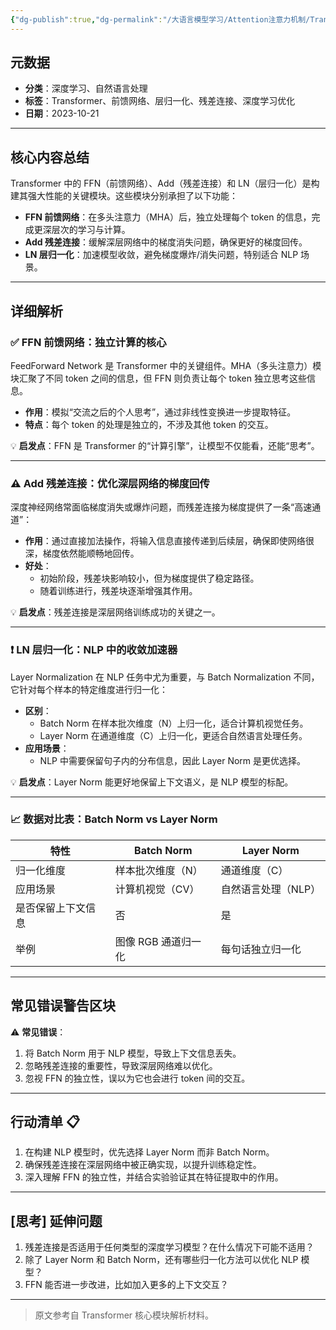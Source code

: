```yaml
---
{"dg-publish":true,"dg-permalink":"/大语言模型学习/Attention注意力机制/Transformer核心模块解析：FFN、Add-&-LN-的作用与应用","dg-home":false,"dg-description":"在此输入笔记的描述","dg-hide":false,"dg-hide-title":false,"dg-show-backlinks":true,"dg-show-local-graph":true,"dg-show-inline-title":true,"dg-pinned":false,"dg-passphrase":"在此输入访问密码","dg-enable-mathjax":false,"dg-enable-mermaid":false,"dg-enable-uml":false,"dg-note-icon":0,"dg-enable-dataview":false,"tags":["NLP"],"permalink":"/大语言模型学习/Attention注意力机制/Transformer核心模块解析：FFN、Add-&-LN-的作用与应用/","dgShowBacklinks":true,"dgShowLocalGraph":true,"dgShowInlineTitle":true,"dgPassFrontmatter":true}
---
```




## 元数据
- **分类**：深度学习、自然语言处理
- **标签**：Transformer、前馈网络、层归一化、残差连接、深度学习优化
- **日期**：2023-10-21

---



## 核心内容总结
Transformer 中的 FFN（前馈网络）、Add（残差连接）和 LN（层归一化）是构建其强大性能的关键模块。这些模块分别承担了以下功能：
- **FFN 前馈网络**：在多头注意力（MHA）后，独立处理每个 token 的信息，完成更深层次的学习与计算。
- **Add 残差连接**：缓解深层网络中的梯度消失问题，确保更好的梯度回传。
- **LN 层归一化**：加速模型收敛，避免梯度爆炸/消失问题，特别适合 NLP 场景。

---



## 详细解析

### ✅ **FFN 前馈网络：独立计算的核心**
FeedForward Network 是 Transformer 中的关键组件。MHA（多头注意力）模块汇聚了不同 token 之间的信息，但 FFN 则负责让每个 token 独立思考这些信息。
- **作用**：模拟“交流之后的个人思考”，通过非线性变换进一步提取特征。
- **特点**：每个 token 的处理是独立的，不涉及其他 token 的交互。

💡 **启发点**：FFN 是 Transformer 的“计算引擎”，让模型不仅能看，还能“思考”。

---


### ⚠️ **Add 残差连接：优化深层网络的梯度回传**
深度神经网络常面临梯度消失或爆炸问题，而残差连接为梯度提供了一条“高速通道”：
- **作用**：通过直接加法操作，将输入信息直接传递到后续层，确保即使网络很深，梯度依然能顺畅地回传。
- **好处**：
  - 初始阶段，残差块影响较小，但为梯度提供了稳定路径。
  - 随着训练进行，残差块逐渐增强其作用。

💡 **启发点**：残差连接是深层网络训练成功的关键之一。

---


### ❗️ **LN 层归一化：NLP 中的收敛加速器**
Layer Normalization 在 NLP 任务中尤为重要，与 Batch Normalization 不同，它针对每个样本的特定维度进行归一化：
- **区别**：
  - Batch Norm 在样本批次维度（N）上归一化，适合计算机视觉任务。
  - Layer Norm 在通道维度（C）上归一化，更适合自然语言处理任务。
- **应用场景**：
  - NLP 中需要保留句子内的分布信息，因此 Layer Norm 是更优选择。

💡 **启发点**：Layer Norm 能更好地保留上下文语义，是 NLP 模型的标配。

---


### 📈 数据对比表：Batch Norm vs Layer Norm
| 特性               | Batch Norm                  | Layer Norm                  |
|--------------------|----------------------------|-----------------------------|
| 归一化维度         | 样本批次维度（N）           | 通道维度（C）               |
| 应用场景           | 计算机视觉（CV）            | 自然语言处理（NLP）         |
| 是否保留上下文信息 | 否                         | 是                          |
| 举例               | 图像 RGB 通道归一化         | 每句话独立归一化            |

---



## 常见错误警告区块
⚠️ **常见错误**：
1. 将 Batch Norm 用于 NLP 模型，导致上下文信息丢失。
2. 忽略残差连接的重要性，导致深层网络难以优化。
3. 忽视 FFN 的独立性，误以为它也会进行 token 间的交互。

---



## 行动清单 📋
1. 在构建 NLP 模型时，优先选择 Layer Norm 而非 Batch Norm。
2. 确保残差连接在深层网络中被正确实现，以提升训练稳定性。
3. 深入理解 FFN 的独立性，并结合实验验证其在特征提取中的作用。

---



## [思考] 延伸问题
1. 残差连接是否适用于任何类型的深度学习模型？在什么情况下可能不适用？
2. 除了 Layer Norm 和 Batch Norm，还有哪些归一化方法可以优化 NLP 模型？
3. FFN 能否进一步改进，比如加入更多的上下文交互？

---

> 原文参考自 Transformer 核心模块解析材料。
